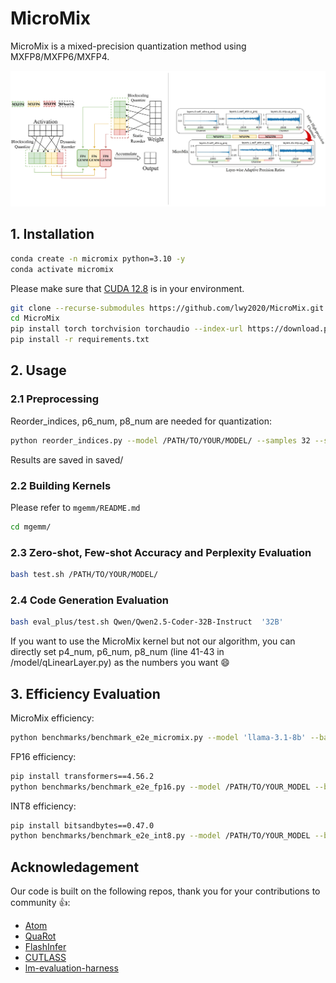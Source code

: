 # MicroMix
MicroMix is a mixed-precision quantization method using MXFP8/MXFP6/MXFP4. 

![](/figures/main.png)

## 1. Installation
```bash
conda create -n micromix python=3.10 -y
conda activate micromix
```
Please make sure that [CUDA 12.8](https://developer.nvidia.com/cuda-12-8-1-download-archive?target_os=Linux&target_arch=x86_64&Distribution=Ubuntu&target_version=22.04&target_type=runfile_local) is in your environment.
```bash
git clone --recurse-submodules https://github.com/lwy2020/MicroMix.git
cd MicroMix
pip install torch torchvision torchaudio --index-url https://download.pytorch.org/whl/cu128
pip install -r requirements.txt
```

## 2. Usage

### 2.1 Preprocessing
Reorder_indices, p6_num, p8_num are needed for quantization:
```bash
python reorder_indices.py --model /PATH/TO/YOUR/MODEL/ --samples 32 --seqlen 2048 --act_sort_metric mean
```
Results are saved in saved/
### 2.2 Building Kernels
Please refer to `mgemm/README.md`
```bash
cd mgemm/
```
### 2.3 Zero-shot, Few-shot Accuracy and Perplexity Evaluation
```bash
bash test.sh /PATH/TO/YOUR/MODEL/
```

### 2.4 Code Generation Evaluation
```bash
bash eval_plus/test.sh Qwen/Qwen2.5-Coder-32B-Instruct  '32B'
```

If you want to use the MicroMix kernel but not our algorithm, you can directly set p4_num, p6_num, p8_num (line 41-43 in /model/qLinearLayer.py) as the numbers you want 😄

## 3. Efficiency Evaluation
MicroMix efficiency:
```bash
python benchmarks/benchmark_e2e_micromix.py --model 'llama-3.1-8b' --batch_size 8 --prefill_seq_len 2048
```
FP16 efficiency:
```bash
pip install transformers==4.56.2
python benchmarks/benchmark_e2e_fp16.py --model /PATH/TO/YOUR_MODEL --batch_size 8 --prefill_seq_len 2048
```
INT8 efficiency:
```bash
pip install bitsandbytes==0.47.0
python benchmarks/benchmark_e2e_int8.py --model /PATH/TO/YOUR_MODEL --batch_size 12 --prefill_seq_len 2048
```


## Acknowledagement
Our code is built on the following repos, thank you for your contributions to community 👍:
- [Atom](https://github.com/efeslab/Atom.git)
- [QuaRot](https://github.com/spcl/QuaRot)
- [FlashInfer](https://github.com/flashinfer-ai/flashinfer/tree/main)
- [CUTLASS](https://github.com/NVIDIA/cutlass)
- [lm-evaluation-harness](https://github.com/EleutherAI/lm-evaluation-harness)
